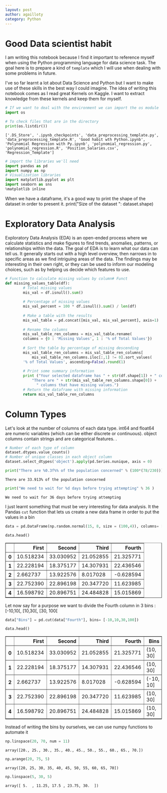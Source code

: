 ```yaml
---
layout: post
author: agailloty
category: Python
---
```

# Good Data scientist habit

I am writing this notebook because I find it important to reference myself when using the Python programming language for data science task. The goal here is to prepare a kind of `template` which I will use when dealing with some problems in future. 

I've so far learnt a lot about Data Science and Python but I want to make use of these skills in the best way I could imagine. The idea of writing this notebook comes as I read great Kernels on Kaggle. I want to extract knowledge from these kernels and keep them for myself.

```python
# If we want to deal with the environment we can import the os module
import os
```


```python
# To check files that are in the directory
print(os.listdir())
```

    ['.DS_Store', '.ipynb_checkpoints', 'data_preprocessing_template.py', 'data_preprocessing_template.R', 'Good habit wth Python.ipynb', 'Polynomial Regression with Py.ipynb', 'polynomial_regression.py', 'polynomial_regression.R', 'Position_Salaries.csv', 'Regression_Template']
    


```python
# import the libraries we'll need
import pandas as pd
import numpy as np
# Visualization libraries
import matplotlib.pyplot as plt
import seaborn as sns
%matplotlib inline
```

When we have a dataframe, it's a good way to print the shape of the dataset in order to present it. 
print("Size of the dataset ": dataset.shape)
# Exploratory Data Analysis

Exploratory Data Analysis (EDA) is an open-ended process where we calculate statistics and make figures to find trends, anomalies, patterns, or relationships within the data. The goal of EDA is to learn what our data can tell us. It generally starts out with a high level overview, then narrows in to specific areas as we find intriguing areas of the data. The findings may be interesting in their own right, or they can be used to inform our modeling choices, such as by helping us decide which features to use.


```python
# Function to calculate missing values by column# Funct 
def missing_values_table(df):
        # Total missing values
        mis_val = df.isnull().sum()
        
        # Percentage of missing values
        mis_val_percent = 100 * df.isnull().sum() / len(df)
        
        # Make a table with the results
        mis_val_table = pd.concat([mis_val, mis_val_percent], axis=1)
        
        # Rename the columns
        mis_val_table_ren_columns = mis_val_table.rename(
        columns = {0 : 'Missing Values', 1 : '% of Total Values'})
        
        # Sort the table by percentage of missing descending
        mis_val_table_ren_columns = mis_val_table_ren_columns[
            mis_val_table_ren_columns.iloc[:,1] != 0].sort_values(
        '% of Total Values', ascending=False).round(1)
        
        # Print some summary information
        print ("Your selected dataframe has " + str(df.shape[1]) + " columns.\n"      
            "There are " + str(mis_val_table_ren_columns.shape[0]) +
              " columns that have missing values.")
        # Return the dataframe with missing information
        return mis_val_table_ren_columns
```

# Column Types
Let's look at the number of columns of each data type. int64 and float64 are numeric variables (which can be either discrete or continuous). object columns contain strings and are categorical features. .


```python
# Number of each type of column
dataset.dtypes.value_counts()
# Number of unique classes in each object column
dataset.select_dtypes('object').apply(pd.Series.nunique, axis = 0)
```


```python
print("There are %0.3f%% of the population concerned" % (100*(78/230)))
```

    There are 33.913% of the population concerned
    


```python
print("We need to wait for %d days before trying attempting" % 36 )
```

    We need to wait for 36 days before trying attempting
    

I just learnt something that must be very interesting for data analysis. It the Pandas  `cut` function that lets us create a new data frame in order to put the values in a bin


```python
data = pd.DataFrame(np.random.normal(15, 8, size = (100,4)), columns= ["First", "Second", "Third", "Fourth"])
```


```python
data.head()
```




<div>
<style scoped>
    .dataframe tbody tr th:only-of-type {
        vertical-align: middle;
    }

    .dataframe tbody tr th {
        vertical-align: top;
    }

    .dataframe thead th {
        text-align: right;
    }
</style>
<table border="1" class="dataframe">
  <thead>
    <tr style="text-align: right;">
      <th></th>
      <th>First</th>
      <th>Second</th>
      <th>Third</th>
      <th>Fourth</th>
    </tr>
  </thead>
  <tbody>
    <tr>
      <th>0</th>
      <td>10.518234</td>
      <td>33.030952</td>
      <td>21.052855</td>
      <td>21.325771</td>
    </tr>
    <tr>
      <th>1</th>
      <td>22.228194</td>
      <td>18.375177</td>
      <td>14.307931</td>
      <td>22.436546</td>
    </tr>
    <tr>
      <th>2</th>
      <td>2.662737</td>
      <td>13.922576</td>
      <td>8.017028</td>
      <td>-0.628594</td>
    </tr>
    <tr>
      <th>3</th>
      <td>22.752390</td>
      <td>22.896198</td>
      <td>20.347720</td>
      <td>11.623985</td>
    </tr>
    <tr>
      <th>4</th>
      <td>16.598792</td>
      <td>20.896751</td>
      <td>24.484828</td>
      <td>15.015869</td>
    </tr>
  </tbody>
</table>
</div>



Let now say for a purpose we want to divide the Fourth column in 3 bins : [-10,10[, [10,30[, [30, 100[


```python
data["Bins"] = pd.cut(data["Fourth"], bins= [-10,10,30,100])
```


```python
data.head()
```




<div>
<style scoped>
    .dataframe tbody tr th:only-of-type {
        vertical-align: middle;
    }

    .dataframe tbody tr th {
        vertical-align: top;
    }

    .dataframe thead th {
        text-align: right;
    }
</style>
<table border="1" class="dataframe">
  <thead>
    <tr style="text-align: right;">
      <th></th>
      <th>First</th>
      <th>Second</th>
      <th>Third</th>
      <th>Fourth</th>
      <th>Bins</th>
    </tr>
  </thead>
  <tbody>
    <tr>
      <th>0</th>
      <td>10.518234</td>
      <td>33.030952</td>
      <td>21.052855</td>
      <td>21.325771</td>
      <td>(10, 30]</td>
    </tr>
    <tr>
      <th>1</th>
      <td>22.228194</td>
      <td>18.375177</td>
      <td>14.307931</td>
      <td>22.436546</td>
      <td>(10, 30]</td>
    </tr>
    <tr>
      <th>2</th>
      <td>2.662737</td>
      <td>13.922576</td>
      <td>8.017028</td>
      <td>-0.628594</td>
      <td>(-10, 10]</td>
    </tr>
    <tr>
      <th>3</th>
      <td>22.752390</td>
      <td>22.896198</td>
      <td>20.347720</td>
      <td>11.623985</td>
      <td>(10, 30]</td>
    </tr>
    <tr>
      <th>4</th>
      <td>16.598792</td>
      <td>20.896751</td>
      <td>24.484828</td>
      <td>15.015869</td>
      <td>(10, 30]</td>
    </tr>
  </tbody>
</table>
</div>



Instead of writing the bins by ourselves, we can use numpy functions to automate it


```python
np.linspace(20, 70, num = 11)
```




    array([20., 25., 30., 35., 40., 45., 50., 55., 60., 65., 70.])




```python
np.arange(20, 75, 5)
```




    array([20, 25, 30, 35, 40, 45, 50, 55, 60, 65, 70])




```python
np.linspace(5, 30, 5)
```




    array([ 5.  , 11.25, 17.5 , 23.75, 30.  ])


